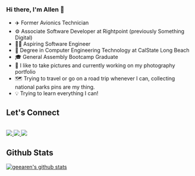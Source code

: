 ### Hi there, I'm Allen 👋

- ✈️ Former Avionics Technician
- ⚙️ Associate Software Developer at Rightpoint (previously Something Digital) 
- 👨‍💻 Aspiring Software Engineer
- 📜 Degree in Computer Engineering Technology at CalState Long Beach
- 🎓 General Assembly Bootcamp Graduate
- 📸 I like to take pictures and currently working on my photography portfolio
- 🗺️ Trying to travel or go on a road trip whenever I can, collecting national parks pins are my thing.
- 💡 Trying to learn everything I can!

## Let's Connect
<br>
<a href="https://www.linkedin.com/in/allen-gee/"><img src="https://img.shields.io/badge/LinkedIn-0077B5?style=for-the-badge&logo=linkedin&logoColor=white"/> </a>
<a href="mailto:allengonzales018@gmail.com"><img src="https://img.shields.io/badge/Gmail-D14836?style=for-the-badge&logo=gmail&logoColor=white"/> </a>
<a href="https://www.instagram.com/geearen.film/"><img src="https://img.shields.io/badge/Instagram-E4405F?style=for-the-badge&logo=instagram&logoColor=white"/> </a>
<br>

## Github Stats
[![geearen's github stats](https://github-readme-stats.vercel.app/api?username=geearen&show_icons=true&theme=dracula)](https://github.com/geearen/github-readme-stats)


<!--

**geearen/geearen** is a ✨ _special_ ✨ repository because its `README.md` (this file) appears on your GitHub profile.

Here are some ideas to get you started:

- 🔭 I’m currently working on ...
- 🌱 I’m currently learning ...
- 👯 I’m looking to collaborate on ...
- 🤔 I’m looking for help with ...
- 💬 Ask me about ...
- 📫 How to reach me: ...
- 😄 Pronouns: ...
- ⚡ Fun fact: ...
-->
